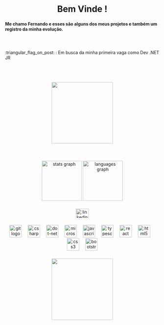 <h1 align="center">Bem Vinde  !</h1>

###

<h4 align="left">Me chamo Fernando e esses são alguns dos meus projetos e também um registro da minha evolução.</h4>
<br>

###

<p align="left">:triangular_flag_on_post: : Em busca da minha primeira vaga como Dev .NET JR</p>
<br>
<br>

###

<div align="center">
  <img height="200" src="https://media0.giphy.com/media/v1.Y2lkPTc5MGI3NjExazZ3eWVvaXNlbHVqZnIxOTV2YzVwN2VzbHp2cHUwZXIzZ3h4a2FmaiZlcD12MV9pbnRlcm5hbF9naWZfYnlfaWQmY3Q9Zw/LMcB8XospGZO8UQq87/giphy.gif"  />
</div>

<br>
<br>

###

<div align="center">
  <img src="https://github-readme-stats.vercel.app/api?username=Fertilesoil&hide_title=false&hide_rank=false&show_icons=true&include_all_commits=true&count_private=true&disable_animations=false&theme=shades-of-purple&locale=pt-br&hide_border=true&order=1" height="130" alt="stats graph"  />
  <img src="https://github-readme-stats.vercel.app/api/top-langs?username=Fertilesoil&locale=pt-br&hide_title=false&layout=compact&card_width=320&langs_count=5&theme=shades-of-purple&hide_border=true&order=2" height="130" alt="languages graph"  />
</div>

###

<div align="center">
  <a href="https://www.linkedin.com/in/fernando-dias-costa-dotnet/" target="_blank">
    <img src="https://raw.githubusercontent.com/maurodesouza/profile-readme-generator/master/src/assets/icons/social/linkedin/default.svg" width="42" height="30" alt="linkedin logo"  />
  </a>
</div>

###

<div align="center">
  <img src="https://cdn.simpleicons.org/git/F05032" height="40" alt="git logo"  />
  <img width="12" />
  <img src="https://skillicons.dev/icons?i=cs" height="40" alt="csharp logo"  />
  <img width="12" />
  <img src="https://cdn.simpleicons.org/dotnet/512BD4" height="40" alt="dot-net logo"  />
  <img width="12" />
  <img src="https://cdn.simpleicons.org/microsoftsqlserver/CC2927" height="40" alt="microsoftsqlserver logo"  />
  <img width="12" />
  <img src="https://skillicons.dev/icons?i=js" height="40" alt="javascript logo"  />
  <img width="12" />
  <img src="https://skillicons.dev/icons?i=ts" height="40" alt="typescript logo"  />
  <img width="12" />
  <img src="https://skillicons.dev/icons?i=react" height="40" alt="react logo"  />
  <img width="12" />
  <img src="https://cdn.simpleicons.org/html5/E34F26" height="40" alt="html5 logo"  />
  <img width="12" />
  <img src="https://cdn.simpleicons.org/css3/1572B6" height="40" alt="css3 logo"  />
  <img width="12" />
  <img src="https://cdn.simpleicons.org/bootstrap/7952B3" height="40" alt="bootstrap logo"  />
</div>

###

<div align="center">
  <img height="200" src="https://images-cdn.newscred.com/Zz0zYTVmMjFjNDQ0OGIxMWViYmExMTE1NWU0ZjkwYzAwMg=="  />
</div>

###
<!--
**Fertilesoil/Fertilesoil** is a ✨ _special_ ✨ repository because its `README.md` (this file) appears on your GitHub profile.

Here are some ideas to get you started:

- 🔭 I’m currently working on ...
- 🌱 I’m currently learning ...
- 👯 I’m looking to collaborate on ...
- 🤔 I’m looking for help with ...
- 💬 Ask me about ...
- 📫 How to reach me: ...
- 😄 Pronouns: ...
- ⚡ Fun fact: ...
-->
